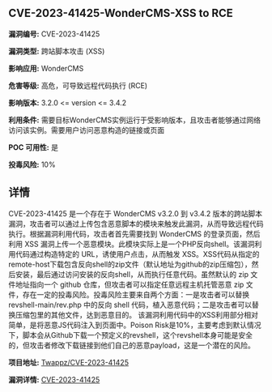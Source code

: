 ## CVE-2023-41425-WonderCMS-XSS to RCE

**漏洞编号:** CVE-2023-41425

**漏洞类型:** 跨站脚本攻击 (XSS)

**影响应用:** WonderCMS

**危害等级:** 高危，可导致远程代码执行 (RCE)

**影响版本:** 3.2.0 <= version <= 3.4.2

**利用条件:** 需要目标WonderCMS实例运行于受影响版本，且攻击者能够通过网络访问该实例。需要用户访问恶意构造的链接或页面

**POC 可用性:** 是

**投毒风险:** 10%

## 详情

CVE-2023-41425 是一个存在于 WonderCMS v3.2.0 到 v3.4.2 版本的跨站脚本漏洞，攻击者可以通过上传包含恶意脚本的模块来触发此漏洞，从而导致远程代码执行。根据漏洞利用代码，攻击者首先需要找到 WonderCMS 的登录页面，然后利用 XSS 漏洞上传一个恶意模块。此模块实际上是一个PHP反向shell。该漏洞利用代码通过构造特定的 URL，诱使用户点击，从而触发 XSS。XSS代码从指定的remote-host下载包含反向shell的zip文件（默认地址为github的zip压缩包），然后安装，最后通过访问安装的反向shell，从而执行任意代码。虽然默认的 zip 文件地址指向一个 github 仓库，但攻击者可以指定任意远程主机托管恶意 zip 文件，存在一定的投毒风险。投毒风险主要来自两个方面：一是攻击者可以替换 revshell-main/rev.php 中的反向 shell 代码，植入恶意代码；二是攻击者可以替换压缩包里的其他文件，达到恶意目的。 该漏洞利用代码中的XSS利用部分相对简单，是将恶意JS代码注入到页面中。Poison Risk是10%，主要考虑到默认情况下，脚本会从Github下载一个预定义的revshell，这个revshell本身可能是安全的，但攻击者修改下载链接到他们自己的恶意payload，这是一个潜在的风险。

**项目地址:** [Twappz/CVE-2023-41425](https://github.com/Twappz/CVE-2023-41425)

**漏洞详情:** [CVE-2023-41425](https://nvd.nist.gov/vuln/detail/CVE-2023-41425)